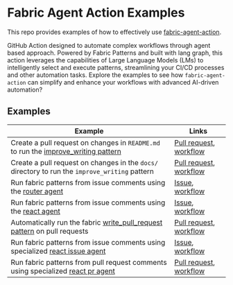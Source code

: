 # Fabric Agent Action Examples

This repo provides examples of how to effectively use [fabric-agent-action](https://github.com/xvnpw/fabric-agent-action).

GitHub Action designed to automate complex workflows 
through agent based approach. Powered by Fabric Patterns and built with lang graph, this action leverages the capabilities of Large Language Models (LMs) to intelligently select and execute patterns, streamlining your CI/CD processes and other automation tasks. Explore the examples to see how `fabric-agent-action` can simplify and enhance your workflows with advanced AI-driven automation?



## Examples

| Example | Links |
| --- | --- |
| Create a pull request on changes in `README.md` to run the [improve_writing pattern](https://github.com/danielmiessler/fabric/blob/main/patterns/improve_writing/system.md) | [Pull request](https://github.com/xvnpw/fabric-agent-action-examples/pull/16), [workflow](https://github.com/xvnpw/fabric-agent-action-examples/blob/main/.github/workflows/fabric-readme-pr.yml) |
| Create a pull request on changes in the `docs/` directory to run the `improve_writing` pattern | [Pull request](https://github.com/xvnpw/fabric-agent-action-examples/pull/12), [workflow](https://github.com/xvnpw/fabric-agent-action-examples/blob/main/.github/workflows/fabric-docs-pr.yml) |
| Run fabric patterns from issue comments using the [router agent](https://github.com/xvnpw/fabric-agent-action?tab=readme-ov-file#router-agent-router) | [Issue](https://github.com/xvnpw/fabric-agent-action-examples/issues/15), [workflow](https://github.com/xvnpw/fabric-agent-action-examples/blob/main/.github/workflows/fabric-issue-agent-router.yml) |
| Run fabric patterns from issue comments using the [react agent](https://github.com/xvnpw/fabric-agent-action?tab=readme-ov-file#react-agent-react) | [Issue](https://github.com/xvnpw/fabric-agent-action-examples/issues/14), [workflow](https://github.com/xvnpw/fabric-agent-action-examples/blob/main/.github/workflows/fabric-issue-agent-react.yml) |
| Automatically run the fabric [write_pull_request pattern](https://github.com/danielmiessler/fabric/blob/main/patterns/write_pull-request/system.md) on pull requests | [Pull request](https://github.com/xvnpw/fabric-agent-action-examples/pull/17), [workflow](https://github.com/xvnpw/fabric-agent-action-examples/blob/main/.github/workflows/fabric-pr-diff.yml) |
| Run fabric patterns from issue comments using specialized [react issue agent](https://github.com/xvnpw/fabric-agent-action?tab=readme-ov-file#react-issue-agent-react_issue) | [Issue](https://github.com/xvnpw/fabric-agent-action-examples/issues/13), [workflow](https://github.com/xvnpw/fabric-agent-action-examples/blob/main/.github/workflows/fabric-issue-agent-react-issue.yml) |
| Run fabric patterns from pull request comments using specialized [react pr agent](https://github.com/xvnpw/fabric-agent-action?tab=readme-ov-file#react-pull-request-agent-react_pr) | [Pull request](https://github.com/xvnpw/fabric-agent-action-examples/pull/12), [workflow](https://github.com/xvnpw/fabric-agent-action-examples/blob/main/.github/workflows/fabric-pr-agent-react-pr.yaml) |